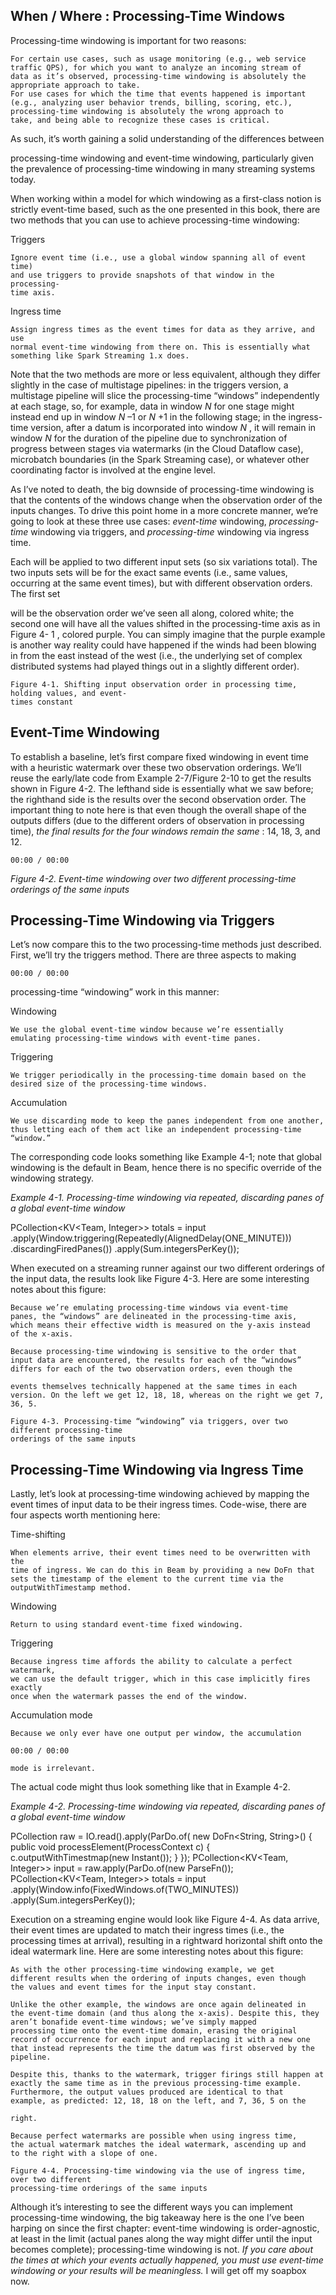  ## When / Where : Processing-Time Windows

Processing-time windowing is important for two reasons:

```
For certain use cases, such as usage monitoring (e.g., web service
traffic QPS), for which you want to analyze an incoming stream of
data as it’s observed, processing-time windowing is absolutely the
appropriate approach to take.
For use cases for which the time that events happened is important
(e.g., analyzing user behavior trends, billing, scoring, etc.),
processing-time windowing is absolutely the wrong approach to
take, and being able to recognize these cases is critical.
```
As such, it’s worth gaining a solid understanding of the differences between


processing-time windowing and event-time windowing, particularly given the
prevalence of processing-time windowing in many streaming systems today.

When working within a model for which windowing as a first-class notion is
strictly event-time based, such as the one presented in this book, there are two
methods that you can use to achieve processing-time windowing:

Triggers

```
Ignore event time (i.e., use a global window spanning all of event time)
and use triggers to provide snapshots of that window in the processing-
time axis.
```
Ingress time

```
Assign ingress times as the event times for data as they arrive, and use
normal event-time windowing from there on. This is essentially what
something like Spark Streaming 1.x does.
```
Note that the two methods are more or less equivalent, although they differ
slightly in the case of multistage pipelines: in the triggers version, a
multistage pipeline will slice the processing-time “windows” independently
at each stage, so, for example, data in window _N_ for one stage might instead
end up in window _N_ –1 or _N_ +1 in the following stage; in the ingress-time
version, after a datum is incorporated into window _N_ , it will remain in
window _N_ for the duration of the pipeline due to synchronization of progress
between stages via watermarks (in the Cloud Dataflow case), microbatch
boundaries (in the Spark Streaming case), or whatever other coordinating
factor is involved at the engine level.

As I’ve noted to death, the big downside of processing-time windowing is
that the contents of the windows change when the observation order of the
inputs changes. To drive this point home in a more concrete manner, we’re
going to look at these three use cases: _event-time_ windowing, _processing-time_
windowing via triggers, and _processing-time_ windowing via ingress time.

Each will be applied to two different input sets (so six variations total). The
two inputs sets will be for the exact same events (i.e., same values, occurring
at the same event times), but with different observation orders. The first set


will be the observation order we’ve seen all along, colored white; the second
one will have all the values shifted in the processing-time axis as in Figure 4-
1 , colored purple. You can simply imagine that the purple example is another
way reality could have happened if the winds had been blowing in from the
east instead of the west (i.e., the underlying set of complex distributed
systems had played things out in a slightly different order).

```
Figure 4-1. Shifting input observation order in processing time, holding values, and event-
times constant
```
## Event-Time Windowing

To establish a baseline, let’s first compare fixed windowing in event time
with a heuristic watermark over these two observation orderings. We’ll reuse
the early/late code from Example 2-7/Figure 2-10 to get the results shown in
Figure 4-2. The lefthand side is essentially what we saw before; the righthand
side is the results over the second observation order. The important thing to
note here is that even though the overall shape of the outputs differs (due to
the different orders of observation in processing time), _the final results for the
four windows remain the same_ : 14, 18, 3, and 12.

```
00:00 / 00:00
```

_Figure 4-2. Event-time windowing over two different processing-time orderings of the same
inputs_

## Processing-Time Windowing via Triggers

Let’s now compare this to the two processing-time methods just described.
First, we’ll try the triggers method. There are three aspects to making

```
00:00 / 00:00
```

processing-time “windowing” work in this manner:

Windowing

```
We use the global event-time window because we’re essentially
emulating processing-time windows with event-time panes.
```
Triggering

```
We trigger periodically in the processing-time domain based on the
desired size of the processing-time windows.
```
Accumulation

```
We use discarding mode to keep the panes independent from one another,
thus letting each of them act like an independent processing-time
“window.”
```
The corresponding code looks something like Example 4-1; note that global
windowing is the default in Beam, hence there is no specific override of the
windowing strategy.

_Example 4-1. Processing-time windowing via repeated, discarding panes of a
global event-time window_

PCollection<KV<Team, Integer>> totals = input
.apply(Window.triggering(Repeatedly(AlignedDelay(ONE_MINUTE)))
.discardingFiredPanes())
.apply(Sum.integersPerKey());

When executed on a streaming runner against our two different orderings of
the input data, the results look like Figure 4-3. Here are some interesting
notes about this figure:

```
Because we’re emulating processing-time windows via event-time
panes, the “windows” are delineated in the processing-time axis,
which means their effective width is measured on the y-axis instead
of the x-axis.
```
```
Because processing-time windowing is sensitive to the order that
input data are encountered, the results for each of the “windows”
differs for each of the two observation orders, even though the
```

```
events themselves technically happened at the same times in each
version. On the left we get 12, 18, 18, whereas on the right we get 7,
36, 5.
```
```
Figure 4-3. Processing-time “windowing” via triggers, over two different processing-time
orderings of the same inputs
```
## Processing-Time Windowing via Ingress Time

Lastly, let’s look at processing-time windowing achieved by mapping the
event times of input data to be their ingress times. Code-wise, there are four
aspects worth mentioning here:

Time-shifting

```
When elements arrive, their event times need to be overwritten with the
time of ingress. We can do this in Beam by providing a new DoFn that
sets the timestamp of the element to the current time via the
outputWithTimestamp method.
```
Windowing

```
Return to using standard event-time fixed windowing.
```
Triggering

```
Because ingress time affords the ability to calculate a perfect watermark,
we can use the default trigger, which in this case implicitly fires exactly
once when the watermark passes the end of the window.
```
Accumulation mode

```
Because we only ever have one output per window, the accumulation
```
```
00:00 / 00:00
```

```
mode is irrelevant.
```
The actual code might thus look something like that in Example 4-2.

_Example 4-2. Processing-time windowing via repeated, discarding panes of a
global event-time window_

PCollection<String> raw = IO.read().apply(ParDo.of(
new DoFn<String, String>() {
public void processElement(ProcessContext c) {
c.outputWithTimestmap(new Instant());
}
});
PCollection<KV<Team, Integer>> input =
raw.apply(ParDo.of(new ParseFn());
PCollection<KV<Team, Integer>> totals = input
.apply(Window.info(FixedWindows.of(TWO_MINUTES))
.apply(Sum.integersPerKey());

Execution on a streaming engine would look like Figure 4-4. As data arrive,
their event times are updated to match their ingress times (i.e., the processing
times at arrival), resulting in a rightward horizontal shift onto the ideal
watermark line. Here are some interesting notes about this figure:

```
As with the other processing-time windowing example, we get
different results when the ordering of inputs changes, even though
the values and event times for the input stay constant.
```
```
Unlike the other example, the windows are once again delineated in
the event-time domain (and thus along the x-axis). Despite this, they
aren’t bonafide event-time windows; we’ve simply mapped
processing time onto the event-time domain, erasing the original
record of occurrence for each input and replacing it with a new one
that instead represents the time the datum was first observed by the
pipeline.
```
```
Despite this, thanks to the watermark, trigger firings still happen at
exactly the same time as in the previous processing-time example.
Furthermore, the output values produced are identical to that
example, as predicted: 12, 18, 18 on the left, and 7, 36, 5 on the
```

```
right.
```
```
Because perfect watermarks are possible when using ingress time,
the actual watermark matches the ideal watermark, ascending up and
to the right with a slope of one.
```
```
Figure 4-4. Processing-time windowing via the use of ingress time, over two different
processing-time orderings of the same inputs
```
Although it’s interesting to see the different ways you can implement
processing-time windowing, the big takeaway here is the one I’ve been
harping on since the first chapter: event-time windowing is order-agnostic, at
least in the limit (actual panes along the way might differ until the input
becomes complete); processing-time windowing is not. _If you care about the
times at which your events actually happened, you must use event-time
windowing or your results will be meaningless._ I will get off my soapbox
now.


